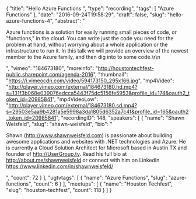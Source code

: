 {
  "title": "Hello Azure Functions ",
  "type": "recording",
  "tags": [
    "Azure Functions"
  ],
  "date": "2016-09-24T19:58:29",
  "draft": false,
  "slug": "hello-azure-functions-4",
  "abstract": "<p>Azure functions is a solution for easily running small pieces of code, or \"functions,\" in the cloud. You can write just the code you need for the problem at hand, without worrying about a whole application or the infrastructure to run it. In this talk we will provide an overview of the newest member to the Azure family, and then dig into to some code.\r\n</p>",
  "vimeo": "184673180",
  "moreinfo": "http://houstontechfest-public.sharepoint.com/agenda-2016",
  "thumbnail": "https://i.vimeocdn.com/video/594173150_295x166.jpg",
  "mp4Video": "http://player.vimeo.com/external/184673180.hd.mp4?s=131f3b068e039076edcca5443f75dc5156fe5953&profile_id=174&oauth2_token_id=20985841",
  "mp4VideoLow": "http://player.vimeo.com/external/184673180.sd.mp4?s=29503e5aa9b4281a5e5998a3da1805d6352a7c4f&profile_id=165&oauth2_token_id=20985841",
  "recordingID": 148,
  "speakers": [
    {
      "name": "Shawn Weisfeld",
      "slug": "shawn-weisfeld",
      "bio": "<p>Shawn (http://www.shawnweisfeld.com) is passionate about building awesome applications and websites with .NET technologies and Azure. He is currently a Cloud Solution Architect for Microsoft based in Austin TX and founder of http://UserGroup.tv. Read his full bio at http://about.me/shawnweisfeld or connect with him on LinkedIn https://www.linkedin.com/in/shawnweisfeld/</p>",
      "count": 72
    }
  ],
  "ugtvtags": [
    {
      "name": "Azure Functions",
      "slug": "azure-functions",
      "count": 6
    }
  ],
  "meetups": [
    {
      "name": "Houston Techfest",
      "slug": "houston-techfest",
      "count": 118
    }
  ]
}